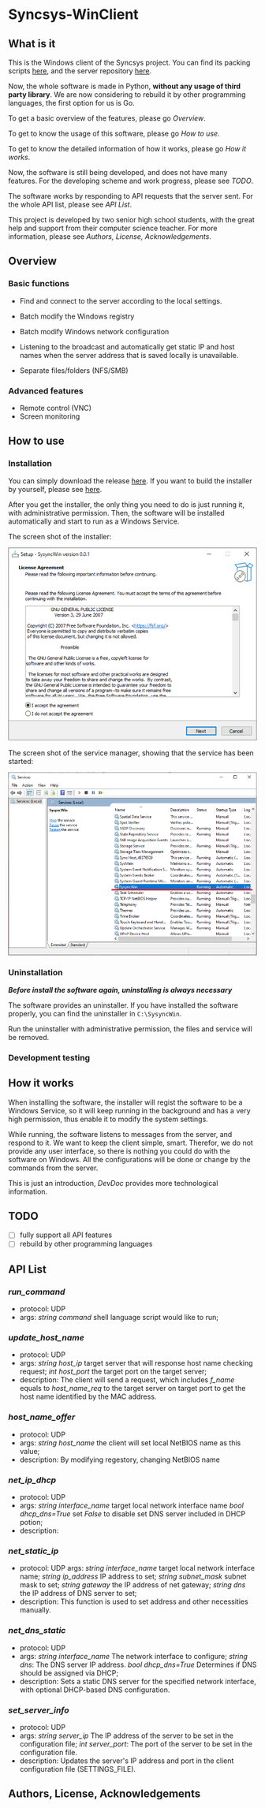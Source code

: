 # Syncsys-WinClient

## What is it

This is the Windows client of the Syncsys project. You can find its packing scripts [here](https://github.com/PelerYuan/Sysync-WinClient-Installer), and the server repository [here](https://github.com/Tommy-Zhang3759/Sysync-ConfigServer). 

Now, the whole software is made in Python, **without any usage of third party library**. We are now considering to rebuild it by other programming languages, the first option for us is Go.

To get a basic overview of the features, please go *Overview*.

To get to know the usage of this software, please go *How to use*.

To get to know the detailed information of how it works, please go *How it works*.

Now, the software is still being developed, and does not have many features. For the developing scheme and work progress, please see *TODO*.

The software works by responding to API requests that the server sent. For the whole API list, please see *API List*.

This project is developed by two senior high school students, with the great help and support from their computer science teacher. For more information, please see *Authors, License, Acknowledgements*.

## Overview

### Basic functions

- Find and connect to the server according to the local settings.

- Batch modify the Windows registry
- Batch modify Windows network configuration
- Listening to the broadcast and automatically get static IP and host names when the server address that is saved locally is unavailable.
- Separate files/folders (NFS/SMB)

### Advanced features

- Remote control (VNC)
- Screen monitoring

## How to use

### Installation

You can simply download the release [here](https://github.com/PelerYuan/Sysync-WinClient-Installer/releases). If you want to build the installer by yourself, please see [here](https://github.com/PelerYuan/Sysync-WinClient-Installer).

After you get the installer, the only thing you need to do is just running it, with administrative permission. Then, the software will be installed automatically and start to run as a Windows Service.

The screen shot of the installer:

![The screen shot of the installer](res/install_page.png) 

The screen shot of the service manager, showing that the service has been started:

![The screen shot of the service manager, showing that the service has been started](res/service.png)

### Uninstallation

***Before install the software again, uninstalling is always necessary***

The software provides an uninstaller. If you have installed the software properly, you can find the uninstaller in `C:\SysyncWin`.

Run the uninstaller with administrative permission, the files and service will be removed.

### Development testing



## How it works

When installing the software, the installer will regist the software to be a Windows Service, so it will keep running in the background and has a very high permission, thus enable it to modify the system settings.

While running, the software listens to messages from the server, and respond to it. We want to keep the client simple, smart. Therefor, we do not provide any user interface, so there is nothing you could do with the software on Windows. All the configurations will be done or change by the commands from the server.

This is just an introduction, *DevDoc* provides more technological information.

## TODO

- [ ] fully support all API features
- [ ] rebuild by other programming languages

## API List

### *run_command*

- protocol: UDP
- args: *string* *command* shell language script would like to run;

### *update_host_name*

- protocol: UDP
- args: *string* *host_ip* target server that will response host name checking request; *int* *host_port* the target port on the target server;
- description: The client will send a request, which includes *f_name* equals to *host_name_req* to the target server on target port to get the host name identified by the MAC address.

### *host_name_offer*

- protocol: UDP
- args: *string* *host_name* the client will set local NetBIOS name as this value;
- description: By modifying regestory, changing NetBIOS name

### *net_ip_dhcp*

- protocol: UDP
- args: *string* *interface_name* target local network interface name *bool* *dhcp_dns=True* set *False* to disable set DNS server included in DHCP potion;
- description:

### *net_static_ip*

- protocol: UDP args: *string* *interface_name* target local network interface name; *string* *ip_address* IP address to set; *string* *subnet_mask* subnet mask to set; *string* *gateway* the IP address of net gateway; *string* *dns* the IP address of DNS server to set;
- description: This function is used to set address and other necessities manually.

### *net_dns_static*

- protocol: UDP
- args: *string* *interface_name* The network interface to configure; *string* *dns*: The DNS server IP address. *bool* *dhcp_dns=True* Determines if DNS should be assigned via DHCP;
- description: Sets a static DNS server for the specified network interface, with optional DHCP-based DNS configuration.

### *set_server_info*

- protocol: UDP
- args: *string* *server_ip* The IP address of the server to be set in the configuration file; *int* *server_port*: The port of the server to be set in the configuration file.
- description: Updates the server's IP address and port in the client configuration file (SETTINGS_FILE).

## Authors, License, Acknowledgements

